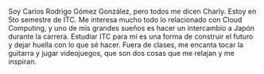 
Soy Carlos Rodrigo Gómez González, pero todos me dicen Charly. Estoy en 5to semestre de ITC. Me interesa mucho todo lo relacionado con Cloud Computing, y uno de mis grandes sueños es hacer un intercambio a Japón durante la carrera. Estudiar ITC para mí es una forma de construir el futuro y dejar huella con lo que sé hacer. Fuera de clases, me encanta tocar la guitarra y jugar videojuegos, que son dos cosas que me relajan y me inspiran.
<!---
charlyglez2035/charlyglez2035 is a ✨ special ✨ repository because its `README.md` (this file) appears on your GitHub profile.
You can click the Preview link to take a look at your changes.
--->
